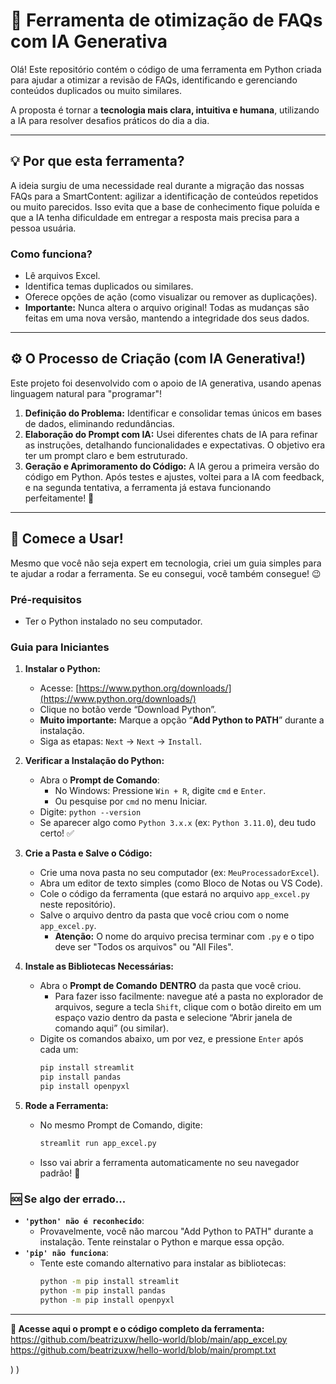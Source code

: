 # 🤖 Ferramenta de otimização de FAQs com IA Generativa

Olá! Este repositório contém o código de uma ferramenta em Python criada para ajudar a otimizar a revisão de FAQs, identificando e gerenciando conteúdos duplicados ou muito similares.

A proposta é tornar a **tecnologia mais clara, intuitiva e humana**, utilizando a IA para resolver desafios práticos do dia a dia.

---

## 💡 Por que esta ferramenta?

A ideia surgiu de uma necessidade real durante a migração das nossas FAQs para a SmartContent: agilizar a identificação de conteúdos repetidos ou muito parecidos. Isso evita que a base de conhecimento fique poluída e que a IA tenha dificuldade em entregar a resposta mais precisa para a pessoa usuária.

### Como funciona?

* Lê arquivos Excel.
* Identifica temas duplicados ou similares.
* Oferece opções de ação (como visualizar ou remover as duplicações).
* **Importante:** Nunca altera o arquivo original! Todas as mudanças são feitas em uma nova versão, mantendo a integridade dos seus dados.

---

## ⚙️ O Processo de Criação (com IA Generativa!)

Este projeto foi desenvolvido com o apoio de IA generativa, usando apenas linguagem natural para "programar"!

1.  **Definição do Problema:** Identificar e consolidar temas únicos em bases de dados, eliminando redundâncias.
2.  **Elaboração do Prompt com IA:** Usei diferentes chats de IA para refinar as instruções, detalhando funcionalidades e expectativas. O objetivo era ter um prompt claro e bem estruturado.
3.  **Geração e Aprimoramento do Código:** A IA gerou a primeira versão do código em Python. Após testes e ajustes, voltei para a IA com feedback, e na segunda tentativa, a ferramenta já estava funcionando perfeitamente! 🚀

---

## 🚀 Comece a Usar!

Mesmo que você não seja expert em tecnologia, criei um guia simples para te ajudar a rodar a ferramenta. Se eu consegui, você também consegue! 😉

### Pré-requisitos

* Ter o Python instalado no seu computador.

### Guia para Iniciantes

1.  **Instalar o Python:**
    * Acesse: [https://www.python.org/downloads/](https://www.python.org/downloads/)
    * Clique no botão verde “Download Python”.
    * **Muito importante:** Marque a opção “**Add Python to PATH**” durante a instalação.
    * Siga as etapas: `Next` → `Next` → `Install`.

2.  **Verificar a Instalação do Python:**
    * Abra o **Prompt de Comando**:
        * No Windows: Pressione `Win + R`, digite `cmd` e `Enter`.
        * Ou pesquise por `cmd` no menu Iniciar.
    * Digite: `python --version`
    * Se aparecer algo como `Python 3.x.x` (ex: `Python 3.11.0`), deu tudo certo! ✅

3.  **Crie a Pasta e Salve o Código:**
    * Crie uma nova pasta no seu computador (ex: `MeuProcessadorExcel`).
    * Abra um editor de texto simples (como Bloco de Notas ou VS Code).
    * Cole o código da ferramenta (que estará no arquivo `app_excel.py` neste repositório).
    * Salve o arquivo dentro da pasta que você criou com o nome `app_excel.py`.
        * **Atenção:** O nome do arquivo precisa terminar com `.py` e o tipo deve ser "Todos os arquivos" ou "All Files".

4.  **Instale as Bibliotecas Necessárias:**
    * Abra o **Prompt de Comando** **DENTRO** da pasta que você criou.
        * Para fazer isso facilmente: navegue até a pasta no explorador de arquivos, segure a tecla `Shift`, clique com o botão direito em um espaço vazio dentro da pasta e selecione “Abrir janela de comando aqui” (ou similar).
    * Digite os comandos abaixo, um por vez, e pressione `Enter` após cada um:
        ```bash
        pip install streamlit
        pip install pandas
        pip install openpyxl
        ```

5.  **Rode a Ferramenta:**
    * No mesmo Prompt de Comando, digite:
        ```bash
        streamlit run app_excel.py
        ```
    * Isso vai abrir a ferramenta automaticamente no seu navegador padrão! 🎉

### 🆘 Se algo der errado...

* **`'python' não é reconhecido`**:
    * Provavelmente, você não marcou "Add Python to PATH" durante a instalação. Tente reinstalar o Python e marque essa opção.
* **`'pip' não funciona`**:
    * Tente este comando alternativo para instalar as bibliotecas:
        ```bash
        python -m pip install streamlit
        python -m pip install pandas
        python -m pip install openpyxl
        ```
---

**🔗 Acesse aqui o prompt e o código completo da ferramenta:**
https://github.com/beatrizuxw/hello-world/blob/main/app_excel.py 
https://github.com/beatrizuxw/hello-world/blob/main/prompt.txt

)
)

